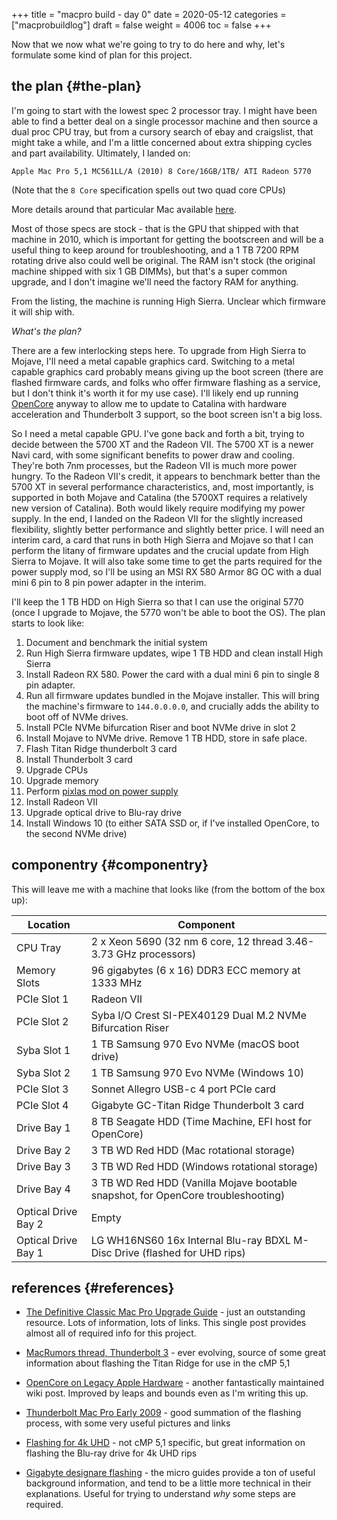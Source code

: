 +++
title = "macpro build - day 0"
date = 2020-05-12
categories = ["macprobuildlog"]
draft = false
weight = 4006
toc = false
+++

Now that we now what we're going to try to do here and why, let's formulate some
kind of plan for this project.


## the plan {#the-plan}

I'm going to start with the lowest spec 2 processor tray.  I might have been
able to find a better deal on a single processor machine and then source a dual
proc CPU tray, but from a cursory search of ebay and craigslist, that might take
a while, and I'm a little concerned about extra shipping cycles and part
availability.  Ultimately, I landed on:

`Apple Mac Pro 5,1 MC561LL/A (2010) 8 Core/16GB/1TB/ ATI Radeon 5770`

(Note that the `8 Core` specification spells out two quad core CPUs)

More details around that particular Mac available [here](https://everymac.com/systems/apple/mac%5Fpro/specs/mac-pro-eight-core-2.4-mid-2010-westmere-specs.html).

Most of those specs are stock - that is the GPU that shipped with that machine in
2010, which is important for getting the bootscreen and will be a useful thing to keep
around for troubleshooting, and a 1 TB 7200 RPM rotating drive also could well
be original.  The RAM isn't stock (the original machine shipped with six 1 GB
DIMMs), but that's a super common upgrade, and I don't imagine we'll need the
factory RAM for anything.

From the listing, the machine is running High Sierra.  Unclear which firmware it
will ship with.

_What's the plan?_

There are a few interlocking steps here. To upgrade from High Sierra to Mojave,
I'll need a metal capable graphics card.  Switching to a metal capable graphics
card probably means giving up the boot screen (there are flashed firmware cards,
and folks who offer firmware flashing as a service, but I don't think it's worth
it for my use case).  I'll likely end up running [OpenCore](https://github.com/acidanthera/OpenCorePkg) anyway to allow me to
update to Catalina with hardware acceleration and Thunderbolt 3 support, so the
boot screen isn't a big loss.

So I need a metal capable GPU.  I've gone back and forth a bit, trying to decide
between the 5700 XT and the Radeon VII.  The 5700 XT is a newer Navi card, with
some significant benefits to power draw and cooling.  They're both 7nm
processes, but the Radeon VII is much more power hungry.  To the Radeon VII's
credit, it appears to benchmark better than the 5700 XT in several performance
characteristics, and, most importantly, is supported in both Mojave and Catalina
(the 5700XT requires a relatively new version of Catalina).  Both would likely
require modifying my power supply.  In the end, I landed on the Radeon VII for
the slightly increased flexibility, slightly better performance and slightly
better price.  I will need an interim card, a card that runs in both High Sierra
and Mojave so that I can perform the litany of firmware updates and the crucial
update from High Sierra to Mojave.  It will also take some time to get the parts
required for the power supply mod, so I'll be using an MSI RX 580 Armor 8G OC
with a dual mini 6 pin to 8 pin power adapter in the interim.

I'll keep the 1 TB HDD on High Sierra so that I can use the original 5770 (once
I upgrade to Mojave, the 5770 won't be able to boot the OS).  The plan starts to
look like:

1.  Document and benchmark the initial system
2.  Run High Sierra firmware updates, wipe 1 TB HDD and clean install High Sierra
3.  Install Radeon RX 580.  Power the card with a dual mini 6 pin to single 8 pin
    adapter.
4.  Run all firmware updates bundled in the Mojave installer. This will bring the
    machine's firmware to `144.0.0.0.0`, and crucially adds the ability to boot
    off of NVMe drives.
5.  Install PCIe NVMe bifurcation Riser and boot NVMe drive in slot 2
6.  Install Mojave to NVMe drive.  Remove 1 TB HDD, store in safe place.
7.  Flash Titan Ridge thunderbolt 3 card
8.  Install Thunderbolt 3 card
9.  Upgrade CPUs
10. Upgrade memory
11. Perform [pixlas mod on power supply](http://blog.greggant.com/posts/2018/05/07/definitive-mac-pro-upgrade-guide.html#pixlas)
12. Install Radeon VII
13. Upgrade optical drive to Blu-ray drive
14. Install Windows 10 (to either SATA SSD or, if I've installed OpenCore, to
    the second NVMe drive)


## componentry {#componentry}

This will leave me with a machine that looks like (from the bottom of the box
up):

| Location            | Component                                                                        |
|---------------------|----------------------------------------------------------------------------------|
| CPU Tray            | 2 x Xeon 5690 (32 nm 6 core, 12 thread 3.46-3.73 GHz processors)                 |
| Memory Slots        | 96 gigabytes (6 x 16) DDR3 ECC memory at 1333 MHz                                |
| PCIe Slot 1         | Radeon VII                                                                       |
| PCIe Slot 2         | Syba I/O Crest SI-PEX40129 Dual M.2 NVMe Bifurcation Riser                       |
| Syba Slot 1         | 1 TB Samsung 970 Evo NVMe (macOS boot drive)                                     |
| Syba Slot 2         | 1 TB Samsung 970 Evo NVMe (Windows 10)                                           |
| PCIe Slot 3         | Sonnet Allegro USB-c 4 port PCIe card                                            |
| PCIe Slot 4         | Gigabyte GC-Titan Ridge Thunderbolt 3 card                                       |
| Drive Bay 1         | 8 TB Seagate HDD (Time Machine, EFI host for OpenCore)                           |
| Drive Bay 2         | 3 TB WD Red HDD (Mac rotational storage)                                         |
| Drive Bay 3         | 3 TB WD Red HDD (Windows rotational storage)                                     |
| Drive Bay 4         | 3 TB WD Red HDD (Vanilla Mojave bootable snapshot, for OpenCore troubleshooting) |
| Optical Drive Bay 2 | Empty                                                                            |
| Optical Drive Bay 1 | LG WH16NS60 16x Internal Blu-ray BDXL M-Disc Drive (flashed for UHD rips)        |


## references {#references}

-   [The Definitive Classic Mac Pro Upgrade Guide](http://blog.greggant.com/posts/2018/05/07/definitive-mac-pro-upgrade-guide.html) - just an outstanding
    resource. Lots of information, lots of links.  This single post provides
    almost all of required info for this project.

-   [MacRumors thread, Thunderbolt 3](https://forums.macrumors.com/threads/testing-tb3-aic-with-mp-5-1.2143042/) - ever evolving, source of some great
    information about flashing the Titan Ridge for use in the cMP 5,1

-   [OpenCore on Legacy Apple Hardware](https://forums.macrumors.com/threads/opencore-on-the-mac-pro.2207814/?view=reaction%5Fscore) - another fantastically maintained wiki
    post.  Improved by leaps and bounds even as I'm writing this up.

-   [Thunderbolt Mac Pro Early 2009](https://github.com/ameyrupji/thunderbolt-macpro-5-1) - good summation of the flashing process, with
    some very useful pictures and links

-   [Flashing for 4k UHD](https://www.makemkv.com/forum/viewtopic.php?f=16&t=19928&sid=66451896270b9a530b25b882ed3aad55) - not cMP 5,1 specific, but great information on flashing
    the Blu-ray drive for 4k UHD rips

-   [Gigabyte designare flashing](https://www.tonymacx86.com/threads/success-gigabyte-designare-z390-thunderbolt-3-i7-9700k-amd-rx-580.267551/) - the micro guides provide a ton of useful
    background information, and tend to be a little more technical in their
    explanations.  Useful for trying to understand _why_ some steps are required.

